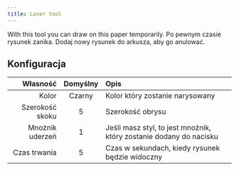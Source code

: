 ```yaml
---
title: Laser tool
---
```


With this tool you can draw on this paper temporarily. Po pewnym czasie rysunek zanika. Dodaj nowy rysunek do arkusza, aby go anulować.

## Konfiguracja

|        Własność | Domyślny | Opis                                                               |
| --------------: | :------: | :----------------------------------------------------------------- |
|           Kolor |  Czarny  | Kolor który zostanie narysowany                                    |
| Szerokość skoku |     5    | Szerokość obrysu                                                   |
| Mnożnik uderzeń |     1    | Jeśli masz styl, to jest mnożnik, który zostanie dodany do nacisku |
|    Czas trwania |     5    | Czas w sekundach, kiedy rysunek będzie widoczny                    |
